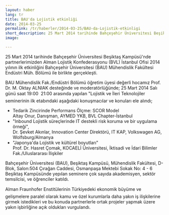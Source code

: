 ```yaml
---
layout: haber
lang: tr
title: BAU'da Lojistik etkinliği
date: 2014-03-25
permalink: /tr/haberler/2014-03-25/BAU-da-Lojistik-etkinligi
short_description: 25 Mart 2014 tarihinde Bahçeşehir Üniversitesi Beşiktaş Kampüsü'nde Lojistik etkinliği gerçekleşti.
image:

---
```

<p>
25 Mart 2014 tarihinde Bahçeşehir Üniversitesi Beşiktaş Kampüsü'nde partnerlerimizden Alman Lojistik Konfederasyonu (BVL) İstanbul Ofisi 2014 yılının ilk etkinliğini Bahçeşehir Üniversitesi (BAU) Mühendislik Fakültesi Endüstri Müh. Bölümü ile birlikte gerçekleşti.
</p>
<p>

BAU Mühendislik Fak./Endüstri Bölümü öğretim üyesi değerli hocamız Prof. Dr. M. Oktay ALNIAK desteğinde ve moderatörlüğünde; 25 Mart 2014 Salı günü saat 19:00  21:00 arasında yapılan "Lojistik ve İleri Teknolojiler seminerinin ilk etabındaki aşağıdaki konuşmacılar ve konuları ele alındı;
</p>

<div class="container">
    <div class="row">
        <div class="col-lg-12">
          <ul>
            <li><i class="bx bx-chevron-right chevron-large"></i>Tedarik Zincirinde Performans Ölçme: SCOR Model <br /> Altay Onur, Danışman, AYMED YKB, BVL Chapter-İstanbul</li>
            <li><i class="bx bx-chevron-right chevron-large"></i>"Inbound Lojistik süreçlerinde IT destekli risk koruma ve bir uygulama örneği",<br />
    Dr. Şevket Akınlar, Innovation Center Direktörü, IT KAP, Volkswagen AG, Wolfsburg/Almanya</li>
            <li><i class="bx bx-chevron-right chevron-large"></i>"Japonya'da Lojistik ve kültürel boyutları" <br />
    Prof. Dr. Hasret Çomak, KOCAELİ Üniversitesi, İktisadi ve İdari Bilimler Fak./Uluslararası İlişkiler</li>
          </ul>
        </div>
    </div>
</div>

<p>
Bahçeşehir Üniversitesi (BAU), Beşiktaş Kampüsü, Mühendislik Fakültesi, D-Blok, Salon:504 Çırağan Caddesi, Osmanpaşa Mektebi Sokak No: 4 - 6 Beşiktaş Kampüsünde yepılan seminere çok sayıda akademisyen, sektör temsilcisi, ve öğrenciler katıldı.
</p>
<p>
Alman Fraunhofer Enstitülerinin Türkiyedeki ekonomik büyüme ve gelişmelere paralel olarak kamu  ve özel kurumlarla daha yakın iş ilişkilerine girmek istedikleri ve bu konuda partnerlerle ortak projeler yapmak üzere yakın işbirliğine açık oldukları vurgulandı.
</p>